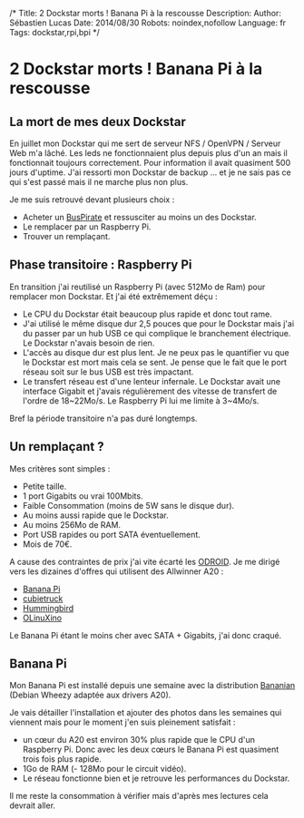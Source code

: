 /*
Title: 2 Dockstar morts ! Banana Pi à la rescousse
Description: 
Author: Sébastien Lucas
Date: 2014/08/30
Robots: noindex,nofollow
Language: fr
Tags: dockstar,rpi,bpi
*/
# 2 Dockstar morts ! Banana Pi à la rescousse

## La mort de mes deux Dockstar

En juillet mon Dockstar qui me sert de serveur NFS / OpenVPN / Serveur Web m'a lâché. Les leds ne fonctionnaient plus depuis plus d'un an mais il fonctionnait toujours correctement. Pour information il avait quasiment 500 jours d'uptime. J'ai ressorti mon Dockstar de backup ... et je ne sais pas ce qui s'est passé mais il ne marche plus non plus.

Je me suis retrouvé devant plusieurs choix :

 * Acheter un [BusPirate](http://dangerousprototypes.com/docs/Bus_Pirate) et ressusciter au moins un des Dockstar.
 * Le remplacer par un Raspberry Pi.
 * Trouver un remplaçant.

## Phase transitoire : Raspberry Pi

En transition j'ai reutilisé un Raspberry Pi (avec 512Mo de Ram) pour remplacer mon Dockstar. Et j'ai été extrêmement déçu :

 * Le CPU du Dockstar était beaucoup plus rapide et donc tout rame.
 * J'ai utilisé le même disque dur 2,5 pouces que pour le Dockstar mais j'ai du passer par un hub USB ce qui complique le branchement électrique. Le Dockstar n'avais besoin de rien.
 * L'accès au disque dur est plus lent. Je ne peux pas le quantifier vu que le Dockstar est mort mais cela se sent. Je pense que le fait que le port réseau soit sur le bus USB est très impactant.
 * Le transfert réseau est d'une lenteur infernale. Le Dockstar avait une interface Gigabit et j'avais régulièrement des vitesse de transfert de l'ordre de 18~22Mo/s. Le Raspberry Pi lui me limite à 3~4Mo/s.

Bref la période transitoire n'a pas duré longtemps.

## Un remplaçant ?

Mes critères sont simples :

 * Petite taille.
 * 1 port Gigabits ou vrai 100Mbits.
 * Faible Consommation (moins de 5W sans le disque dur).
 * Au moins aussi rapide que le Dockstar.
 * Au moins 256Mo de RAM.
 * Port USB rapides ou port SATA éventuellement.
 * Mois de 70€.

A cause des contraintes de prix j'ai vite écarté les [ODROID](http://www.hardkernel.com/main/main.php). Je me dirigé vers les dizaines d'offres qui utilisent des Allwinner A20 :

 * [Banana Pi](http://www.banana-pi.com/eindex.asp)
 * [cubietruck](http://cubieboard.org/tag/cubietruck/)
 * [Hummingbird](http://linux-sunxi.org/Merrii_Hummingbird_A20)
 * [OLinuXino](https://www.olimex.com/Products/OLinuXino/A20/)

Le Banana Pi étant le moins cher avec SATA + Gigabits, j'ai donc craqué.

## Banana Pi

Mon Banana Pi est installé depuis une semaine avec la distribution [Bananian](http://www.bananian.org/) (Debian Wheezy adaptée aux drivers A20).

Je vais détailler l'installation et ajouter des photos dans les semaines qui viennent mais pour le moment j'en suis pleinement satisfait :

 * un cœur du A20 est environ 30% plus rapide que le CPU d'un Raspberry Pi. Donc avec les deux cœurs le Banana Pi est quasiment trois fois plus rapide.
 * 1Go de RAM (- 128Mo pour le circuit vidéo).
 * Le réseau fonctionne bien et je retrouve les performances du Dockstar.

Il me reste la consommation à vérifier mais d'après mes lectures cela devrait aller.